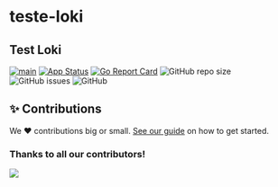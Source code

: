 # teste-loki
## Test Loki


[![main](https://github.com/devxp-tech/teste-loki/actions/workflows/main.yml/badge.svg)](https://github.com/devxp-tech/teste-loki/actions/workflows/main.yml)
[![App Status](https://argocd.diegoluisi.eti.br/api/badge?name=dev-teste-loki&revision=true)](https://argocd.diegoluisi.eti.br/applications/dev-teste-loki)
[![Go Report Card](https://goreportcard.com/badge/github.com/devxp-tech/teste-loki)](https://goreportcard.com/report/github.com/devxp-tech/teste-loki)
![GitHub repo size](https://img.shields.io/github/repo-size/devxp-tech/teste-loki)
![GitHub issues](https://img.shields.io/github/issues/devxp-tech/teste-loki)
![GitHub](https://img.shields.io/github/license/devxp-tech/teste-loki)


## ✨ Contributions

We ❤️ contributions big or small. [See our guide](contributing.md) on how to get started.

### Thanks to all our contributors!

<a href="https://github.com/devxp-tech/teste-loki/graphs/contributors">
  <img src="https://contrib.rocks/image?repo=devxp-tech/teste-loki" />
</a>
